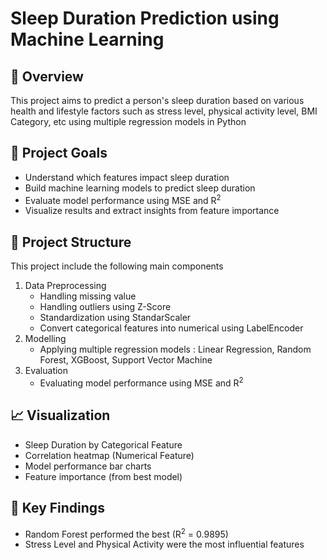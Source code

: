 # Sleep Duration Prediction using Machine Learning
## 📌 Overview
This project aims to predict a person's sleep duration based on various health and lifestyle factors such as stress level, physical activity level, BMI Category, etc using multiple regression models in Python 

## 📌 Project Goals
- Understand which features impact sleep duration
- Build machine learning models to predict sleep duration
- Evaluate model performance using MSE and R<sup>2</sup>
- Visualize results and extract insights from feature importance

## 📂 Project Structure
This project include the following main components
1. Data Preprocessing
   - Handling missing value
   - Handling outliers using Z-Score
   - Standardization using StandarScaler
   - Convert categorical features into numerical using LabelEncoder
2. Modelling
   - Applying multiple regression models : Linear Regression, Random Forest, XGBoost, Support Vector Machine
3. Evaluation
   - Evaluating model performance using MSE and R<sup>2</sup>

## 📈 Visualization
- Sleep Duration by Categorical Feature
- Correlation heatmap (Numerical Feature)
- Model performance bar charts
- Feature importance (from best model)

## 🔎 Key Findings
- Random Forest performed the best (R<sup>2</sup> = 0.9895)
- Stress Level and Physical Activity were the most influential features

